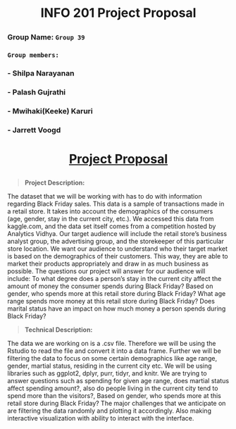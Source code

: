 
# <p align="center">**INFO 201 Project Proposal**</p>

### Group Name: **```Group 39```**

### ```Group members:``` <span font-size:12 pt>
### - **Shilpa Narayanan**
### - **Palash Gujrathi**
### - **Mwihaki(Keeke) Karuri**
### - **Jarrett Voogd** </span>

# <u><p align="center">**Project Proposal**</u></p>
> **Project Description:**

The dataset that we will be working with has to do with information regarding Black Friday sales. This data is a sample of transactions made in a retail store. It takes into account the demographics of the consumers (age, gender, stay in the current city, etc.). We accessed this data from kaggle.com, and the data set itself comes from a competition hosted by Analytics Vidhya.
Our target audience will include the retail store’s  business analyst group, the advertising group, and the storekeeper of this particular store location. We want our audience to understand who their target market is based on the demographics of their customers. This way, they are able to market their products appropriately and draw in as much business as possible. The questions our project will answer for our audience will include:
To what degree does a person’s stay in the current city affect the amount of money the consumer spends during Black Friday?
Based on gender, who spends more at this retail store during Black Friday?
What age range spends more money at this retail store during Black Friday?
Does marital status have an impact on how much money a person spends during Black Friday?

>**Technical Description:**

The data we are working on is a .csv file. Therefore we will be using the Rstudio to read the file and convert it into a data frame. Further we will be filtering the data to focus on some certain demographics like age range, gender, martial status, residing in the current city etc. We will be using libraries such as ggplot2, dplyr, purr, tidyr, and knitr. We are trying to answer questions such as spending for given age range, does martial status affect spending amount?, also do people living in the current city tend to spend more than the visitors?, Based on gender, who spends more at this retail store during Black Friday? The major challenges that we anticipate on are filtering the data randomly and plotting it accordingly. Also making interactive visualization with ability to interact with the interface.

